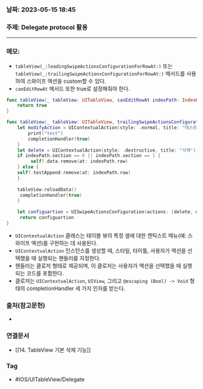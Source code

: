 ### 날짜: 2023-05-15 18:45

### 주제:  Delegate protocol 활용
---
### 메모: 
- `tableView(_:leadingSwipeActionsConfigurationForRowAt:)` 또는 `tableView(_:trailingSwipeActionsConfigurationForRowAt:)` 메서드를 사용하여 스와이프 액션을 custom할 수 있다. 
- `canEditRowAt` 메서드 또한 true로 설정해줘야 한다.
~~~ swift 
func tableView(_ tableView: UITableView, canEditRowAt indexPath: IndexPath) -> Bool { 
	return true
}

func tableView(_ tableView: UITableView, trailingSwipeActionsConfigurationForRowAt indexPath: IndexPath) -> UISwipeActionsConfiguration? { 
	let modifyAction = UIContextualAction(style: .normal, title: "테스트") { action, view, completionHandler in 
		print("test")
		completionHandler(true)
	}
    let delete = UIContextualAction(style: .destructive, title: "삭제") { [weak self] action, view, completionHandler in
    if indexPath.section == 0 || indexPath.section == 1 {
	     self?.data.remove(at: indexPath.row)
    } else {
	self?.testAppend.remove(at: indexPath.row)
	}
	
    tableView.reloadData()
     completionHandler(true)
    }
		
    let configuartion = UISwipeActionsConfiguration(actions: [delete, modifyAction])
     return configuartion
}
~~~
- `UIContextualAction` 클래스는 테이블 뷰의 특정 셀에 대한 켄틱스트 메뉴(예: 스와이프 액션)를 구현하는 데 사용된다. 
- `UIContextualAction` 인스턴스를 생성할 때, 스타일, 타이틀, 사용자가 액션을 선택했을 때 실행되는 핸들러를 지정한다. 
- 헨들러는 클로저 형태로 제공되며, 이 클로저는 사용자가 액션을 선택했을 때 실행되는 코드를 포함한다. 
- 클로저는 `UIContextualAction`, `UIView`, 그리고 `@escaping (Bool) -> Void` 형태의 completionHandler 세 가지 인자를 받는다. 

### 출처(참고문헌) 
- 

### 연결문서 
- [[14. TableView 기본 삭제 기능]]

### Tag
- #IOS/UITableView/Delegate  